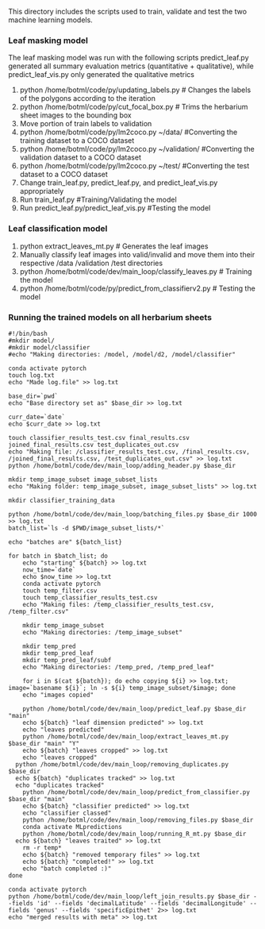 <p>This directory includes the scripts used to train, validate and test the two machine learning models. </p>

<h3>Leaf masking model</h3>
<p>The leaf masking model was run with the following scripts
predict_leaf.py generated all summary evaluation metrics (quantitative + qualitative), while predict_leaf_vis.py only generated the qualitative metrics</p>

<ol>
  <li>python /home/botml/code/py/updating_labels.py # Changes the labels of the polygons according to the iteration</li>
  <li>python /home/botml/code/py/cut_focal_box.py # Trims the herbarium sheet images to the bounding box</li>
  <li>Move portion of train labels to validation</li>
  <li>python /home/botml/code/py/lm2coco.py ~/data/ #Converting the training dataset to a COCO dataset</li>
  <li>python /home/botml/code/py/lm2coco.py ~/validation/ #Converting the validation dataset to a COCO dataset</li>
  <li>python /home/botml/code/py/lm2coco.py ~/test/ #Converting the test dataset to a COCO dataset</li>
  <li>Change train_leaf.py, predict_leaf.py, and predict_leaf_vis.py appropriately</li>
  <li>Run train_leaf.py #Training/Validating the model</li>
  <li>Run predict_leaf.py/predict_leaf_vis.py #Testing the model</li>
</ol>

<h3>Leaf classification model</h3>
<ol>
  <li>python extract_leaves_mt.py # Generates the leaf images
  <li>Manually classify leaf images into valid/invalid and move them into their respective /data /validation /test directories </li>
  <li>python /home/botml/code/dev/main_loop/classify_leaves.py # Training the model </li>
  <li>python /home/botml/code/py/predict_from_classifierv2.py # Testing the model </li>
</ol>

<h3>Running the trained models on all herbarium sheets</h3>

```
#!/bin/bash
#mkdir model/
#mkdir model/classifier 
#echo "Making directories: /model, /model/d2, /model/classifier"

conda activate pytorch
touch log.txt
echo "Made log.file" >> log.txt

base_dir=`pwd`
echo "Base directory set as" $base_dir >> log.txt

curr_date=`date`
echo $curr_date >> log.txt

touch classifier_results_test.csv final_results.csv joined_final_results.csv test_duplicates_out.csv
echo "Making file: /classifier_results_test.csv, /final_results.csv, /joined_final_results.csv, /test_duplicates_out.csv" >> log.txt
python /home/botml/code/dev/main_loop/adding_header.py $base_dir

mkdir temp_image_subset image_subset_lists
echo "Making folder: temp_image_subset, image_subset_lists" >> log.txt

mkdir classifier_training_data

python /home/botml/code/dev/main_loop/batching_files.py $base_dir 1000 >> log.txt
batch_list=`ls -d $PWD/image_subset_lists/*`

echo "batches are" ${batch_list}

for batch in $batch_list; do 
	echo "starting" ${batch} >> log.txt
	now_time=`date`
	echo $now_time >> log.txt
	conda activate pytorch
	touch temp_filter.csv 
	touch temp_classifier_results_test.csv
	echo "Making files: /temp_classifier_results_test.csv, /temp_filter.csv" 
	
	mkdir temp_image_subset 
	echo "Making directories: /temp_image_subset"

	mkdir temp_pred 
	mkdir temp_pred_leaf
	mkdir temp_pred_leaf/subf 
	echo "Making directories: /temp_pred, /temp_pred_leaf"
	
	for i in $(cat ${batch}); do echo copying ${i} >> log.txt; image=`basename ${i}`; ln -s ${i} temp_image_subset/$image; done 
	echo "images copied"
  
	python /home/botml/code/dev/main_loop/predict_leaf.py $base_dir "main"
	echo ${batch} "leaf dimension predicted" >> log.txt
	echo "leaves predicted"
	python /home/botml/code/dev/main_loop/extract_leaves_mt.py $base_dir "main" "Y"
	echo ${batch} "leaves cropped" >> log.txt
	echo "leaves cropped"
  python /home/botml/code/dev/main_loop/removing_duplicates.py $base_dir
  echo ${batch} "duplicates tracked" >> log.txt
  echo "duplicates tracked"
	python /home/botml/code/dev/main_loop/predict_from_classifier.py $base_dir "main"
	echo ${batch} "classifier predicted" >> log.txt
	echo "classifier classed"  
	python /home/botml/code/dev/main_loop/removing_files.py $base_dir
	conda activate MLpredictions 
	python /home/botml/code/dev/main_loop/running_R_mt.py $base_dir
  echo ${batch} "leaves traited" >> log.txt 
	rm -r temp*
	echo ${batch} "removed temporary files" >> log.txt
	echo ${batch} "completed!" >> log.txt
	echo "batch completed :)"
done

conda activate pytorch
python /home/botml/code/dev/main_loop/left_join_results.py $base_dir --fields 'id' --fields 'decimalLatitude' --fields 'decimalLongitude' --fields 'genus' --fields 'specificEpithet' 2>> log.txt
echo "merged results with meta" >> log.txt
```
